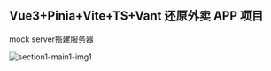 ## Vue3+Pinia+Vite+TS+Vant 还原外卖 APP 项目

mock server搭建服务器

![section1-main1-img1](https://github.com/user-attachments/assets/7fd6d12c-6db0-41c0-bdcb-4ee5229311de)

